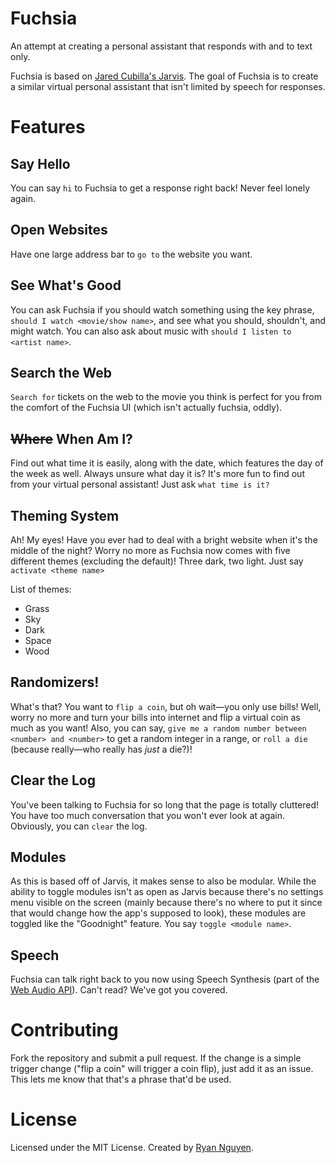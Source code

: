 # Fuchsia

An attempt at creating a personal assistant that responds with and to text only.

Fuchsia is based on [Jared Cubilla's Jarvis](https://github.com/jaredcubilla/jarvis). The goal of Fuchsia is to create a similar virtual personal assistant that isn't limited by speech for responses.

# Features

## Say Hello

You can say `hi` to Fuchsia to get a response right back! Never feel lonely again.

## Open Websites

Have one large address bar to `go to` the website you want.

## See What's Good

You can ask Fuchsia if you should watch something using the key phrase, `should I watch <movie/show name>`, and see what you should, shouldn't, and might watch. You can also ask about music with `should I listen to <artist name>`.

## Search the Web

`Search for` tickets on the web to the movie you think is perfect for you from the comfort of the Fuchsia UI (which isn't actually fuchsia, oddly).

## ~~Where~~ When Am I?

Find out what time it is easily, along with the date, which features the day of the week as well. Always unsure what day it is? It's more fun to find out from your virtual personal assistant! Just ask `what time is it?`

## Theming System

Ah! My eyes! Have you ever had to deal with a bright website when it's the middle of the night? Worry no more as Fuchsia now comes with five different themes (excluding the default)! Three dark, two light. Just say `activate <theme name>`

List of themes:

- Grass
- Sky
- Dark
- Space
- Wood

## Randomizers!

What's that? You want to `flip a coin`, but oh wait&mdash;you only use bills! Well, worry no more and turn your bills into internet and flip a virtual coin as much as you want! Also, you can say, `give me a random number between <number> and <number>` to get a random integer in a range, or `roll a die` (because really&mdash;who really has *just* a die?)!

## Clear the Log

You've been talking to Fuchsia for so long that the page is totally cluttered! You have too much conversation that you won't ever look at again. Obviously, you can `clear` the log.

## Modules

As this is based off of Jarvis, it makes sense to also be modular. While the ability to toggle modules isn't as open as Jarvis because there's no settings menu visible on the screen (mainly because there's no where to put it since that would change how the app's supposed to look), these modules are toggled like the "Goodnight" feature. You say `toggle <module name>`.

## Speech

Fuchsia can talk right back to you now using Speech Synthesis (part of the [Web Audio API](https://dvcs.w3.org/hg/audio/raw-file/tip/webaudio/specification.html)). Can't read? We've got you covered.

# Contributing

Fork the repository and submit a pull request. If the change is a simple trigger change ("flip a coin" will trigger a coin flip), just add it as an issue. This lets me know that that's a phrase that'd be used.

# License

Licensed under the MIT License. Created by [Ryan Nguyen](https://github.com/Loquacious).
